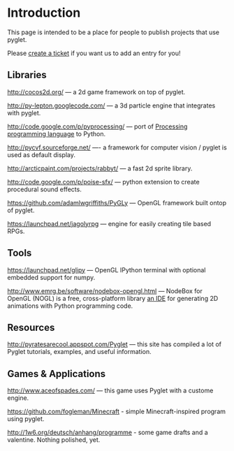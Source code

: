 # Introduction #

This page is intended to be a place for people to publish projects that use pyglet.

Please [create a ticket](http://code.google.com/p/pyglet/issues/entry) if you want us to add an entry for you!

## Libraries ##

http://cocos2d.org/ — a 2d game framework on top of pyglet.

http://py-lepton.googlecode.com/ — a  3d particle engine that integrates with pyglet.

http://code.google.com/p/pyprocessing/ — port of [Processing programming language](http://processing.org/) to Python.

http://pycvf.sourceforge.net/ —- a framework for computer vision / pyglet is used as default display.

http://arcticpaint.com/projects/rabbyt/ — a fast 2d sprite library.

http://code.google.com/p/poise-sfx/ — python extension to create procedural sound effects.

https://github.com/adamlwgriffiths/PyGLy — OpenGL framework built ontop of pyglet.

https://launchpad.net/jagolyrpg — engine for easily creating tile based RPGs.

## Tools ##

https://launchpad.net/glipy — OpenGL IPython terminal with optional embedded support for numpy.

http://www.emrg.be/software/nodebox-opengl.html — NodeBox for OpenGL (NOGL) is a free, cross-platform library [an IDE](with.md) for generating 2D animations with Python programming code.

## Resources ##

http://pyratesarecool.appspot.com/Pyglet — this site has compiled a lot of Pyglet tutorials, examples, and useful information.

## Games & Applications ##

http://www.aceofspades.com/ — this game uses Pyglet with a custome engine.

https://github.com/fogleman/Minecraft - simple Minecraft-inspired program using pyglet.

http://1w6.org/deutsch/anhang/programme - some game drafts and a valentine. Nothing polished, yet.